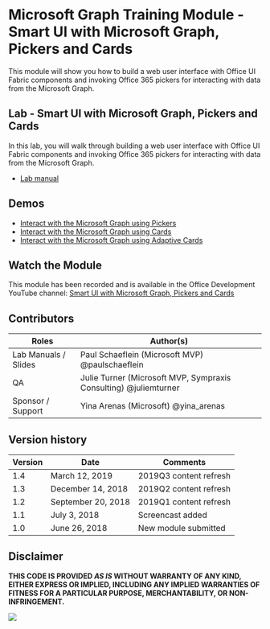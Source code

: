 # Microsoft Graph Training Module - Smart UI with Microsoft Graph, Pickers and Cards

This module will show you how to build a web user interface with Office UI Fabric components and invoking Office 365 pickers for interacting with data from the Microsoft Graph.

## Lab - Smart UI with Microsoft Graph, Pickers and Cards

In this lab, you will walk through building a web user interface with Office UI Fabric components and invoking Office 365 pickers for interacting with data from the Microsoft Graph.

- [Lab manual](./Lab.md)

## Demos

- [Interact with the Microsoft Graph using Pickers](./Demos/01-pickers)
- [Interact with the Microsoft Graph using Cards](./Demos/02-cards)
- [Interact with the Microsoft Graph using Adaptive Cards](./Demos/03-adaptive-cards)

## Watch the Module

This module has been recorded and is available in the Office Development YouTube channel: [Smart UI with Microsoft Graph, Pickers and Cards](https://youtu.be/RaaVGXvz2lc)

## Contributors

| Roles                | Author(s)                                                        |
| -------------------- | ---------------------------------------------------------------- |
| Lab Manuals / Slides | Paul Schaeflein (Microsoft MVP) @paulschaeflein                  |
| QA                   | Julie Turner (Microsoft MVP, Sympraxis Consulting) @juliemturner |
| Sponsor / Support    | Yina Arenas (Microsoft) @yina_arenas                             |

## Version history

| Version | Date               | Comments               |
| ------- | ------------------ | ---------------------- |
| 1.4     | March 12, 2019     | 2019Q3 content refresh |
| 1.3     | December 14, 2018  | 2019Q2 content refresh |
| 1.2     | September 20, 2018 | 2019Q1 content refresh |
| 1.1     | July 3, 2018       | Screencast added       |
| 1.0     | June 26, 2018      | New module submitted   |

## Disclaimer

**THIS CODE IS PROVIDED _AS IS_ WITHOUT WARRANTY OF ANY KIND, EITHER EXPRESS OR IMPLIED, INCLUDING ANY IMPLIED WARRANTIES OF FITNESS FOR A PARTICULAR PURPOSE, MERCHANTABILITY, OR NON-INFRINGEMENT.**

<img src="https://telemetry.sharepointpnp.com/msgraph-training-smartui-components" />
